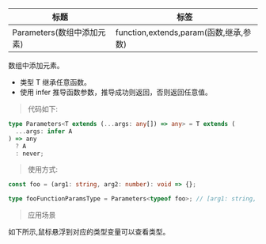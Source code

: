 | 标题                       | 标签                                   |
| -------------------------- | -------------------------------------- |
| Parameters(数组中添加元素) | function,extends,param(函数,继承,参数) |

数组中添加元素。

- 类型 T 继承任意函数。
- 使用 infer 推导函数参数，推导成功则返回，否则返回任意值。

> 代码如下:

```ts
type Parameters<T extends (...args: any[]) => any> = T extends (
  ...args: infer A
) => any
  ? A
  : never;
```

> 使用方式:

```ts
const foo = (arg1: string, arg2: number): void => {};

type fooFunctionParamsType = Parameters<typeof foo>; // [arg1: string, arg2: number]
```

> 应用场景

如下所示,鼠标悬浮到对应的类型变量可以查看类型。

<div class="code-editor" data-url="codes/typescript/demo/Parameters.ts" data-language="typescript"></div>
